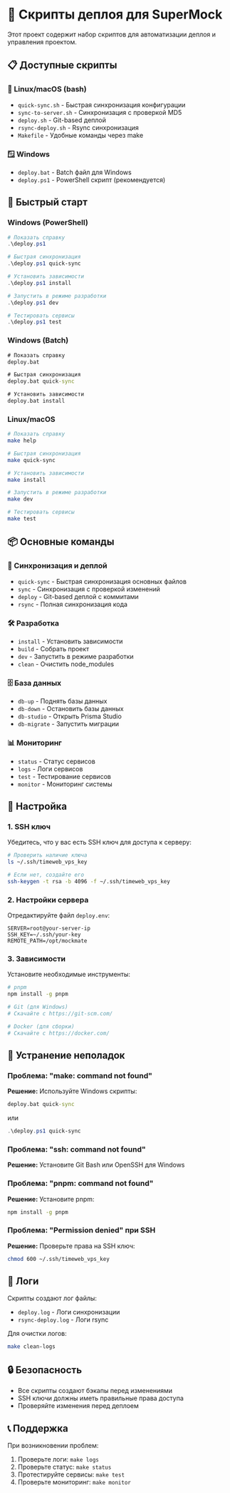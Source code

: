 # 🚀 Скрипты деплоя для SuperMock

Этот проект содержит набор скриптов для автоматизации деплоя и управления проектом.

## 📋 Доступные скрипты

### 🐧 Linux/macOS (bash)

- `quick-sync.sh` - Быстрая синхронизация конфигурации
- `sync-to-server.sh` - Синхронизация с проверкой MD5
- `deploy.sh` - Git-based деплой
- `rsync-deploy.sh` - Rsync синхронизация
- `Makefile` - Удобные команды через make

### 🪟 Windows

- `deploy.bat` - Batch файл для Windows
- `deploy.ps1` - PowerShell скрипт (рекомендуется)

## 🎯 Быстрый старт

### Windows (PowerShell)

```powershell
# Показать справку
.\deploy.ps1

# Быстрая синхронизация
.\deploy.ps1 quick-sync

# Установить зависимости
.\deploy.ps1 install

# Запустить в режиме разработки
.\deploy.ps1 dev

# Тестировать сервисы
.\deploy.ps1 test
```

### Windows (Batch)

```cmd
# Показать справку
deploy.bat

# Быстрая синхронизация
deploy.bat quick-sync

# Установить зависимости
deploy.bat install
```

### Linux/macOS

```bash
# Показать справку
make help

# Быстрая синхронизация
make quick-sync

# Установить зависимости
make install

# Запустить в режиме разработки
make dev

# Тестировать сервисы
make test
```

## 📦 Основные команды

### 🔄 Синхронизация и деплой

- `quick-sync` - Быстрая синхронизация основных файлов
- `sync` - Синхронизация с проверкой изменений
- `deploy` - Git-based деплой с коммитами
- `rsync` - Полная синхронизация кода

### 🛠️ Разработка

- `install` - Установить зависимости
- `build` - Собрать проект
- `dev` - Запустить в режиме разработки
- `clean` - Очистить node_modules

### 🗄️ База данных

- `db-up` - Поднять базы данных
- `db-down` - Остановить базы данных
- `db-studio` - Открыть Prisma Studio
- `db-migrate` - Запустить миграции

### 📊 Мониторинг

- `status` - Статус сервисов
- `logs` - Логи сервисов
- `test` - Тестирование сервисов
- `monitor` - Мониторинг системы

## 🔧 Настройка

### 1. SSH ключ

Убедитесь, что у вас есть SSH ключ для доступа к серверу:

```bash
# Проверить наличие ключа
ls ~/.ssh/timeweb_vps_key

# Если нет, создайте его
ssh-keygen -t rsa -b 4096 -f ~/.ssh/timeweb_vps_key
```

### 2. Настройки сервера

Отредактируйте файл `deploy.env`:

```env
SERVER=root@your-server-ip
SSH_KEY=~/.ssh/your-key
REMOTE_PATH=/opt/mockmate
```

### 3. Зависимости

Установите необходимые инструменты:

```bash
# pnpm
npm install -g pnpm

# Git (для Windows)
# Скачайте с https://git-scm.com/

# Docker (для сборки)
# Скачайте с https://docker.com/
```

## 🚨 Устранение неполадок

### Проблема: "make: command not found"

**Решение:** Используйте Windows скрипты:

```cmd
deploy.bat quick-sync
```

или

```powershell
.\deploy.ps1 quick-sync
```

### Проблема: "ssh: command not found"

**Решение:** Установите Git Bash или OpenSSH для Windows

### Проблема: "pnpm: command not found"

**Решение:** Установите pnpm:

```bash
npm install -g pnpm
```

### Проблема: "Permission denied" при SSH

**Решение:** Проверьте права на SSH ключ:

```bash
chmod 600 ~/.ssh/timeweb_vps_key
```

## 📝 Логи

Скрипты создают лог файлы:

- `deploy.log` - Логи синхронизации
- `rsync-deploy.log` - Логи rsync

Для очистки логов:

```bash
make clean-logs
```

## 🔒 Безопасность

- Все скрипты создают бэкапы перед изменениями
- SSH ключи должны иметь правильные права доступа
- Проверяйте изменения перед деплоем

## 📞 Поддержка

При возникновении проблем:

1. Проверьте логи: `make logs`
2. Проверьте статус: `make status`
3. Протестируйте сервисы: `make test`
4. Проверьте мониторинг: `make monitor`
